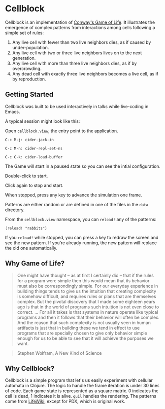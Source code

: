 # Cellblock

Cellblock is an implementation of [Conway's Game of Life](http://en.wikipedia.org/wiki/Conway%27s_Game_of_Life). It illustrates the emergence of complex patterns from interactions among cells following a simple set of rules:

1. Any live cell with fewer than two live neighbors dies, as if caused by under-population.
1. Any live cell with two or three live neighbors lives on to the next generation.
1. Any live cell with more than three live neighbors dies, as if by overcrowding.
1. Any dead cell with exactly three live neighbors becomes a live cell, as if by reproduction.


## Getting Started

Cellblock was built to be used interactively in talks while live-coding in Emacs.

A typical session might look like this:

Open `cellblock.view`, the entry point to the application.

`C-c M-j: cider-jack-in`

`C-c M-n: cider-repl-set-ns`

`C-c C-k: cider-load-buffer`

The Game will start in a paused state so you can see the intial configuration.

Double-click to start.

Click again to stop and start.

When stopped, press any key to advance the simulation one frame.

Patterns are either random or are defined in one of the files in the `data` directory.

From the `cellblock.view` namespace, you can `reload!` any of the patterns:

`(reload! "rabbits")`

If you `reload!` while stopped, you can press a key to redraw the screen and see the
new pattern. If you're already running, the new pattern will replace the old one automatically.


## Why Game of Life?

> One might have thought – as at first I certainly did – that if the rules for a program were simple then this would mean that its behavior must also be correspondingly simple. For our everyday experience in building things tends to give us the intuition that creating complexity is somehow difficult, and requires rules or plans that are themselves complex. But the pivotal discovery that I made some eighteen years ago is that in the world of programs such intuition is not even close to correct.
...
> For all it takes is that systems in nature operate like typical programs and then it follows that their behavior will often be complex. And the reason that such complexity is not usually seen in human artifacts is just that in building these we tend in effect to use programs that are specially chosen to give only behavior simple enough for us to be able to see that it will achieve the purposes we want.

> Stephen Wolfram, A New Kind of Science


## Why Cellblock?

Cellblock is a simple program that let's us easily experiment with cellular automata in Clojure. The logic to handle the frame iteration is under 30 lines of code. Each game state is represented as a square matrix. 0 indicates the cell is dead, 1 indicates it is alive. `quil` handles the rendering. The patterns come from [LifeWiki](http://www.conwaylife.com/patterns/all.zip), except for PDX, which is original work.
